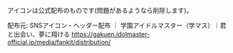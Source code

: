 アイコンは公式配布のものです(問題があるようなら削除します)。

配布元:
SNSアイコン・ヘッダー配布 ｜ 学園アイドルマスター（学マス）｜君と出会い、夢に翔ける https://gakuen.idolmaster-official.jp/media/fankit/distribution/
